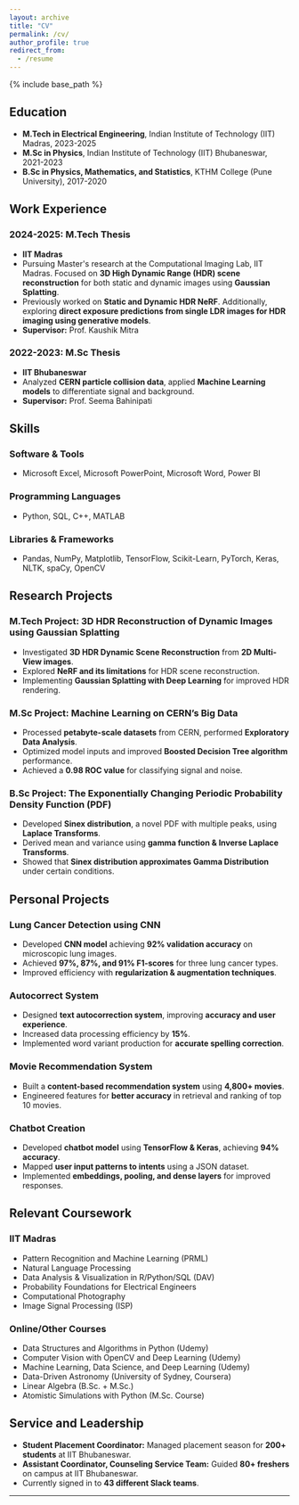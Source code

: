 ```yaml
---
layout: archive
title: "CV"
permalink: /cv/
author_profile: true
redirect_from:
  - /resume
---
```


{% include base_path %}

## Education

* **M.Tech in Electrical Engineering**, Indian Institute of Technology (IIT) Madras, 2023-2025  
* **M.Sc in Physics**, Indian Institute of Technology (IIT) Bhubaneswar, 2021-2023  
* **B.Sc in Physics, Mathematics, and Statistics**, KTHM College (Pune University), 2017-2020  

## Work Experience

### 2024-2025: M.Tech Thesis  
* **IIT Madras**  
* Pursuing Master's research at the Computational Imaging Lab, IIT Madras. Focused on **3D High Dynamic Range (HDR) scene reconstruction** for both static and dynamic images using **Gaussian Splatting**.  
* Previously worked on **Static and Dynamic HDR NeRF**. Additionally, exploring **direct exposure predictions from single LDR images for HDR imaging using generative models**.  
* **Supervisor:** Prof. Kaushik Mitra  

### 2022-2023: M.Sc Thesis  
* **IIT Bhubaneswar**  
* Analyzed **CERN particle collision data**, applied **Machine Learning models** to differentiate signal and background.  
* **Supervisor:** Prof. Seema Bahinipati  

## Skills

### Software & Tools  
* Microsoft Excel, Microsoft PowerPoint, Microsoft Word, Power BI  

### Programming Languages  
* Python, SQL, C++, MATLAB  

### Libraries & Frameworks  
* Pandas, NumPy, Matplotlib, TensorFlow, Scikit-Learn, PyTorch, Keras, NLTK, spaCy, OpenCV  

## Research Projects

### **M.Tech Project: 3D HDR Reconstruction of Dynamic Images using Gaussian Splatting**  
* Investigated **3D HDR Dynamic Scene Reconstruction** from **2D Multi-View images**.  
* Explored **NeRF and its limitations** for HDR scene reconstruction.  
* Implementing **Gaussian Splatting with Deep Learning** for improved HDR rendering.  

### **M.Sc Project: Machine Learning on CERN’s Big Data**  
* Processed **petabyte-scale datasets** from CERN, performed **Exploratory Data Analysis**.  
* Optimized model inputs and improved **Boosted Decision Tree algorithm** performance.  
* Achieved a **0.98 ROC value** for classifying signal and noise.  

### **B.Sc Project: The Exponentially Changing Periodic Probability Density Function (PDF)**  
* Developed **Sinex distribution**, a novel PDF with multiple peaks, using **Laplace Transforms**.  
* Derived mean and variance using **gamma function & Inverse Laplace Transforms**.  
* Showed that **Sinex distribution approximates Gamma Distribution** under certain conditions.  

## Personal Projects

### **Lung Cancer Detection using CNN**  
* Developed **CNN model** achieving **92% validation accuracy** on microscopic lung images.  
* Achieved **97%, 87%, and 91% F1-scores** for three lung cancer types.  
* Improved efficiency with **regularization & augmentation techniques**.  

### **Autocorrect System**  
* Designed **text autocorrection system**, improving **accuracy and user experience**.  
* Increased data processing efficiency by **15%**.  
* Implemented word variant production for **accurate spelling correction**.  

### **Movie Recommendation System**  
* Built a **content-based recommendation system** using **4,800+ movies**.  
* Engineered features for **better accuracy** in retrieval and ranking of top 10 movies.  

### **Chatbot Creation**  
* Developed **chatbot model** using **TensorFlow & Keras**, achieving **94% accuracy**.  
* Mapped **user input patterns to intents** using a JSON dataset.  
* Implemented **embeddings, pooling, and dense layers** for improved responses.  

## Relevant Coursework

### IIT Madras  
* Pattern Recognition and Machine Learning (PRML)  
* Natural Language Processing  
* Data Analysis & Visualization in R/Python/SQL (DAV)  
* Probability Foundations for Electrical Engineers  
* Computational Photography  
* Image Signal Processing (ISP)  

### Online/Other Courses  
* Data Structures and Algorithms in Python (Udemy)  
* Computer Vision with OpenCV and Deep Learning (Udemy)  
* Machine Learning, Data Science, and Deep Learning (Udemy)  
* Data-Driven Astronomy (University of Sydney, Coursera)  
* Linear Algebra (B.Sc. + M.Sc.)  
* Atomistic Simulations with Python (M.Sc. Course)  


## Service and Leadership

* **Student Placement Coordinator:** Managed placement season for **200+ students** at IIT Bhubaneswar.  
* **Assistant Coordinator, Counseling Service Team:** Guided **80+ freshers** on campus at IIT Bhubaneswar.  
* Currently signed in to **43 different Slack teams**.  

---

  

